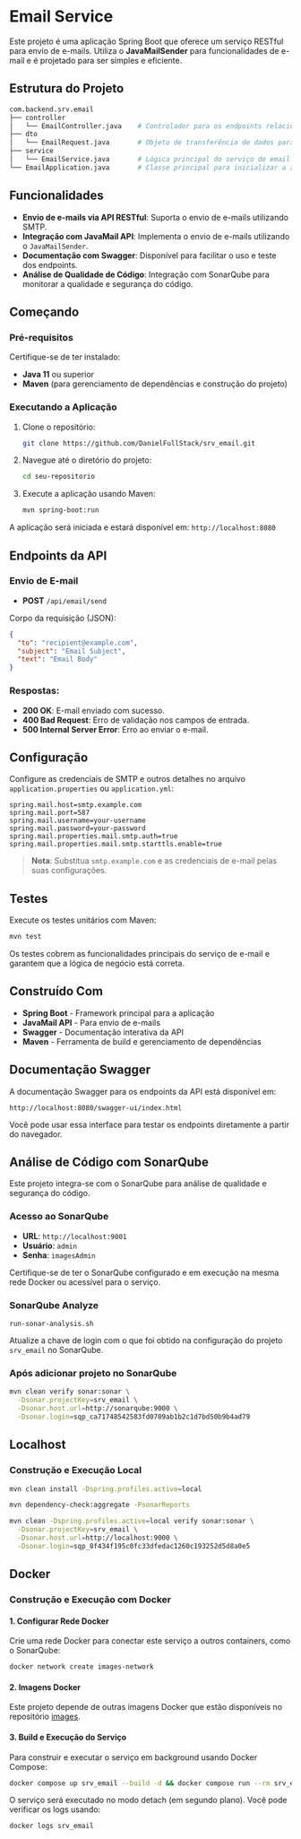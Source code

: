 # Email Service

Este projeto é uma aplicação Spring Boot que oferece um serviço RESTful para envio de e-mails. Utiliza o **JavaMailSender** para funcionalidades de e-mail e é projetado para ser simples e eficiente.

## Estrutura do Projeto

```bash
com.backend.srv.email
├── controller
│   └── EmailController.java    # Controlador para os endpoints relacionados ao envio de emails
├── dto
│   └── EmailRequest.java       # Objeto de transferência de dados para as requisições de envio de email
├── service
│   └── EmailService.java       # Lógica principal do serviço de email
└── EmailApplication.java       # Classe principal para inicializar a aplicação
```

## Funcionalidades

- **Envio de e-mails via API RESTful**: Suporta o envio de e-mails utilizando SMTP.
- **Integração com JavaMail API**: Implementa o envio de e-mails utilizando o `JavaMailSender`.
- **Documentação com Swagger**: Disponível para facilitar o uso e teste dos endpoints.
- **Análise de Qualidade de Código**: Integração com SonarQube para monitorar a qualidade e segurança do código.

## Começando

### Pré-requisitos

Certifique-se de ter instalado:

- **Java 11** ou superior
- **Maven** (para gerenciamento de dependências e construção do projeto)

### Executando a Aplicação

1. Clone o repositório:
   ```bash
   git clone https://github.com/DanielFullStack/srv_email.git
   ```
2. Navegue até o diretório do projeto:
   ```bash
   cd seu-repositorio
   ```
3. Execute a aplicação usando Maven:
   ```bash
   mvn spring-boot:run
   ```

A aplicação será iniciada e estará disponível em: `http://localhost:8080`

## Endpoints da API

### Envio de E-mail

- **POST** `/api/email/send`

Corpo da requisição (JSON):

```json
{
  "to": "recipient@example.com",
  "subject": "Email Subject",
  "text": "Email Body"
}
```

### Respostas:

- **200 OK**: E-mail enviado com sucesso.
- **400 Bad Request**: Erro de validação nos campos de entrada.
- **500 Internal Server Error**: Erro ao enviar o e-mail.

## Configuração

Configure as credenciais de SMTP e outros detalhes no arquivo `application.properties` ou `application.yml`:

```properties
spring.mail.host=smtp.example.com
spring.mail.port=587
spring.mail.username=your-username
spring.mail.password=your-password
spring.mail.properties.mail.smtp.auth=true
spring.mail.properties.mail.smtp.starttls.enable=true
```

> **Nota**: Substitua `smtp.example.com` e as credenciais de e-mail pelas suas configurações.

## Testes

Execute os testes unitários com Maven:

```bash
mvn test
```

Os testes cobrem as funcionalidades principais do serviço de e-mail e garantem que a lógica de negócio está correta.

## Construído Com

- **Spring Boot** - Framework principal para a aplicação
- **JavaMail API** - Para envio de e-mails
- **Swagger** - Documentação interativa da API
- **Maven** - Ferramenta de build e gerenciamento de dependências

## Documentação Swagger

A documentação Swagger para os endpoints da API está disponível em:

```
http://localhost:8080/swagger-ui/index.html
```

Você pode usar essa interface para testar os endpoints diretamente a partir do navegador.

## Análise de Código com SonarQube

Este projeto integra-se com o SonarQube para análise de qualidade e segurança do código.

### Acesso ao SonarQube

- **URL**: `http://localhost:9001`
- **Usuário**: `admin`
- **Senha**: `imagesAdmin`

Certifique-se de ter o SonarQube configurado e em execução na mesma rede Docker ou acessível para o serviço.

### SonarQube Analyze

`run-sonar-analysis.sh`

Atualize a chave de login com o que foi obtido na configuração do projeto `srv_email` no SonarQube.

### Após adicionar projeto no SonarQube

```bash
mvn clean verify sonar:sonar \
  -Dsonar.projectKey=srv_email \
  -Dsonar.host.url=http://sonarqube:9000 \
  -Dsonar.login=sqp_ca71748542583fd0709ab1b2c1d7bd50b9b4ad79
```

## Localhost

### Construção e Execução Local

```bash
mvn clean install -Dspring.profiles.active=local
```

```bash
mvn dependency-check:aggregate -PsonarReports
```

```bash
mvn clean -Dspring.profiles.active=local verify sonar:sonar \
  -Dsonar.projectKey=srv_email \
  -Dsonar.host.url=http://localhost:9000 \
  -Dsonar.login=sqp_8f434f195c0fc33dfedac1260c193252d5d8a0e5
```

## Docker

### Construção e Execução com Docker

#### 1. Configurar Rede Docker
Crie uma rede Docker para conectar este serviço a outros containers, como o SonarQube:

```bash
docker network create images-network
```

#### 2. Imagens Docker
Este projeto depende de outras imagens Docker que estão disponíveis no repositório [images](https://github.com/DanielFullStack/images).

#### 3. Build e Execução do Serviço

Para construir e executar o serviço em background usando Docker Compose:

```bash
docker compose up srv_email --build -d && docker compose run --rm srv_email_sonar-analysis
```

O serviço será executado no modo detach (em segundo plano). Você pode verificar os logs usando:

```bash
docker logs srv_email
```